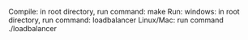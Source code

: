 Compile: in root directory, run command: make
Run: windows: in root directory, run command: loadbalancer
     Linux/Mac: run command ./loadbalancer
